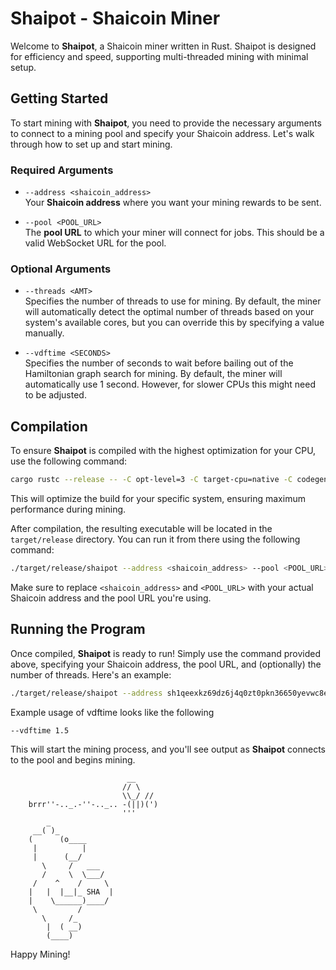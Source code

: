 
# Shaipot - Shaicoin Miner

Welcome to **Shaipot**, a Shaicoin miner written in Rust. Shaipot is designed for efficiency and speed, supporting multi-threaded mining with minimal setup.

## Getting Started

To start mining with **Shaipot**, you need to provide the necessary arguments to connect to a mining pool and specify your Shaicoin address. Let's walk through how to set up and start mining.

### Required Arguments

- `--address <shaicoin_address>`  
  Your **Shaicoin address** where you want your mining rewards to be sent.
  
- `--pool <POOL_URL>`  
  The **pool URL** to which your miner will connect for jobs. This should be a valid WebSocket URL for the pool.

### Optional Arguments

- `--threads <AMT>`  
  Specifies the number of threads to use for mining. By default, the miner will automatically detect the optimal number of threads based on your system's available cores, but you can override this by specifying a value manually.

- `--vdftime <SECONDS>`  
  Specifies the number of seconds to wait before bailing out of the Hamiltonian graph search for mining. By default, the miner will automatically use 1 second. However, for slower CPUs this might need to be adjusted. 

## Compilation

To ensure **Shaipot** is compiled with the highest optimization for your CPU, use the following command:

```bash
cargo rustc --release -- -C opt-level=3 -C target-cpu=native -C codegen-units=1 -C debuginfo=0
```

This will optimize the build for your specific system, ensuring maximum performance during mining.

After compilation, the resulting executable will be located in the `target/release` directory. You can run it from there using the following command:

```bash
./target/release/shaipot --address <shaicoin_address> --pool <POOL_URL> [--threads <AMT>] [--vdftime <SECONDS>]
```

Make sure to replace `<shaicoin_address>` and `<POOL_URL>` with your actual Shaicoin address and the pool URL you're using.

## Running the Program

Once compiled, **Shaipot** is ready to run! Simply use the command provided above, specifying your Shaicoin address, the pool URL, and (optionally) the number of threads. Here's an example:

```bash
./target/release/shaipot --address sh1qeexkz69dz6j4q0zt0pkn36650yevwc8eksqeuu --pool wss://pool.shaicoin.org --threads 4
```

Example usage of vdftime looks like the following
```bash
--vdftime 1.5
```

This will start the mining process, and you'll see output as **Shaipot** connects to the pool and begins mining.

```plaintext
                          __
                         // \
                         \\_/ // 
    brrr''-.._.-''-.._.. -(||)(')
                         '''  
        _
     __( )_
    (      (o____
     |          |
     |      (__/
       \     /   ___
       /     \  \___/
     /    ^    /     \
    |   |  |__|_ SHA  |
    |    \______)____/
     \         /
       \     /_
        |  ( __)
        (____)
```

Happy Mining!
